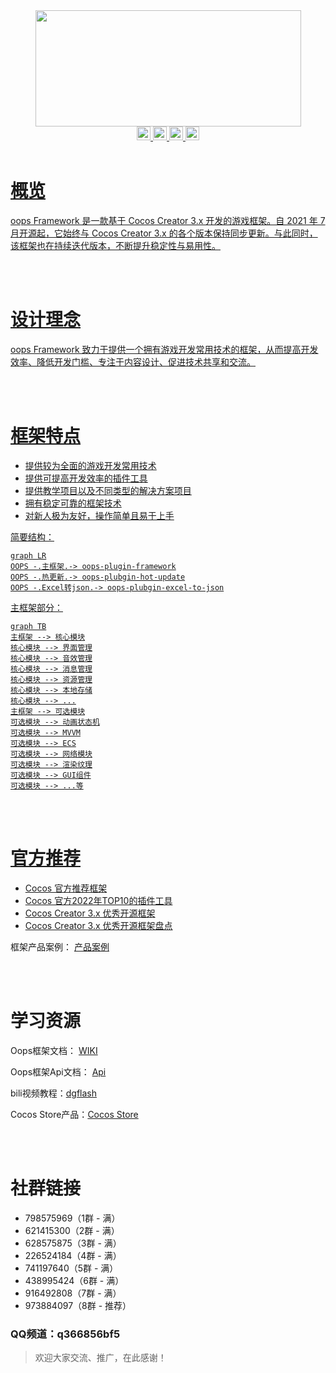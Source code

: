 <div align="center" >
<img src="https://foruda.gitee.com/images/1724943109003294846/4b4d1ba8_548477.png" width="425" height="186" />
</div>


<div align="center" >
<a href="https://gitee.com/dgflash/oops-plugin-framework/blob/master/LICENSE" target="_blank">
    <img src="https://img.shields.io/badge/Licence-MIT-green.svg?style=flat" height="22"/>
</a>
<a href="https://gitee.com/dgflash/oops-framework/wikis/pages?sort_id=12101082&doc_id=2873565" target="_blank">
    <img src="https://img.shields.io/badge/Version-2.0.0-blue.svg?style=flat" height="22"/>
</a>
<a href="https://gitee.com/dgflash/oops-framework/wikis/pages?sort_id=12002367&doc_id=2873565" target="_blank">
    <img src="https://img.shields.io/badge/Document-Guide-red.svg?style=flat" height="22"/>
</a>
<a href='https://gitee.com/dgflash/oops-framework/stargazers' target="_blank">
   <img src='https://gitee.com/dgflash/oops-framework/badge/star.svg?theme=dark' alt='star' height="22" />


</div>

<br/>

# 概览

oops Framework 是一款基于 Cocos Creator 3.x 开发的游戏框架。自 2021 年 7 月开源起，它始终与 Cocos Creator 3.x 的各个版本保持同步更新。与此同时，该框架也在持续迭代版本，不断提升稳定性与易用性。

<br/>

<br>

# 设计理念

oops Framework 致力于提供一个拥有游戏开发常用技术的框架，从而提高开发效率、降低开发门槛、专注于内容设计、促进技术共享和交流。

<br/>

<br/>

# 框架特点

- 提供较为全面的游戏开发常用技术
- 提供可提高开发效率的插件工具
- 提供教学项目以及不同类型的解决方案项目
- 拥有稳定可靠的框架技术
- 对新人极为友好，操作简单且易于上手

简要结构：

```mermaid
graph LR
OOPS -.主框架.-> oops-plugin-framework
OOPS -.热更新.-> oops-plubgin-hot-update
OOPS -.Excel转json.-> oops-plubgin-excel-to-json
```

主框架部分：

```mermaid
graph TB
主框架 --> 核心模块
核心模块 --> 界面管理
核心模块 --> 音效管理
核心模块 --> 消息管理
核心模块 --> 资源管理
核心模块 --> 本地存储
核心模块 --> ...
主框架 --> 可选模块
可选模块 --> 动画状态机
可选模块 --> MVVM
可选模块 --> ECS
可选模块 --> 网络模块
可选模块 --> 渲染纹理
可选模块 --> GUI组件
可选模块 --> ...等

```

<br/>

<br/>

# 官方推荐

- <a href="https://mp.weixin.qq.com/s/FfkKn1jLxfDCd6sMaDAT-A" target="_blank">Cocos 官方推荐框架</a>
- <a href="https://mp.weixin.qq.com/s/WTLBMjv0uoA4XPneLcjC-w" target="_blank">Cocos 官方2022年TOP10的插件工具</a>
- <a href="https://mp.weixin.qq.com/s/MzP-6P6uiddm3ckrISvmkg" target="_blank">Cocos Creator 3.x 优秀开源框架</a>
- <a href="https://www.bilibili.com/video/BV1B9pFejEko/?vd_source=2ecab277f9fb79c5e11c909bf0affd34" target="_blank">Cocos Creator 3.x 优秀开源框架盘点</a>

框架产品案例： [产品案例](https://gitee.com/dgflash/oops-framework/wikis/%E5%BA%94%E7%94%A8%E6%A1%88%E4%BE%8B)

<br/>

<br/>

# 学习资源

Oops框架文档： [WIKI](https://gitee.com/dgflash/oops-framework/wikis/pages?sort_id=12002375&doc_id=2873565)

Oops框架Api文档： [Api](https://oops-1255342636.cos.ap-shanghai.myqcloud.com/doc/oops-framework/index.html)

bili视频教程：[dgflash](https://space.bilibili.com/479459079?spm_id_from=333.788.upinfo.detail.click)

Cocos Store产品：[Cocos Store](https://store.cocos.com/app/search?name=dgflash)

<br/>

<br/>

# 社群链接

- 798575969（1群 - 满） 
- 621415300（2群 - 满）
- 628575875（3群 - 满）
- 226524184（4群 - 满）
- 741197640（5群 - 满）
- 438995424（6群 - 满）
- 916492808（7群 - 满）
- 973884097（8群 - 推荐）

### QQ频道：q366856bf5

> 欢迎大家交流、推广，在此感谢！